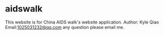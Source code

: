 # aidswalk
This website is for China AIDS walk's website application.
Author: Kyle Qiao
Email:1025031232@qq.com
any question please email me.
